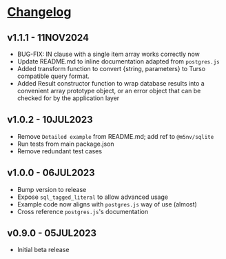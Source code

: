 # [Changelog](https://github.com/million-views/packages/commits/main/storage/packages/stl)

## v1.1.1 - 11NOV2024

- BUG-FIX: IN clause with a single item array works correctly now
- Update README.md to inline documentation adapted from `postgres.js`
- Added transform function to convert {string, parameters} to Turso compatible
  query format.
- Added Result constructor function to wrap database results into a convenient
  array prototype object, or an error object that can be checked for by the
  application layer

## v1.0.2 - 10JUL2023

- Remove `Detailed example` from README.md; add ref to `@m5nv/sqlite`
- Run tests from main package.json
- Remove redundant test cases

## v1.0.0 - 06JUL2023

- Bump version to release
- Expose `sql_tagged_literal` to allow advanced usage
- Example code now aligns with `postgres.js` way of use (almost)
- Cross reference `postgres.js`'s documentation

## v0.9.0 - 05JUL2023

- Initial beta release
